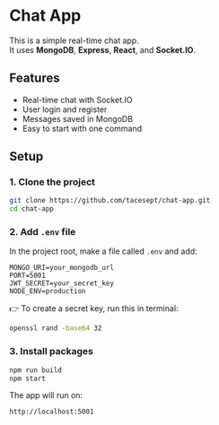 
# Chat App

This is a simple real-time chat app.  
It uses **MongoDB**, **Express**, **React**, and **Socket.IO**.

## Features

- Real-time chat with Socket.IO
- User login and register
- Messages saved in MongoDB
- Easy to start with one command

## Setup

### 1. Clone the project

```bash
git clone https://github.com/tacesept/chat-app.git
cd chat-app
````
### 2. Add `.env` file

In the project root, make a file called `.env` and add:

```
MONGO_URI=your_mongodb_url
PORT=5001
JWT_SECRET=your_secret_key
NODE_ENV=production
```

👉 To create a secret key, run this in terminal:

```bash
openssl rand -base64 32
```

### 3. Install packages

```bash
npm run build
npm start
```

The app will run on:

```
http://localhost:5001
```
 